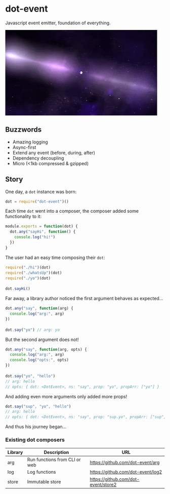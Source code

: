 # dot-event

Javascript event emitter, foundation of everything.

![neutron star](neutron.gif)

## Buzzwords

- Amazing logging
- Async-first
- Extend any event (before, during, after)
- Dependency decoupling
- Micro (<1kb compressed & gzipped)

## Story

One day, a `dot` instance was born:

```js
dot = require("dot-event")()
```

Each time `dot` went into a composer, the composer added some functionality to it:

```js
module.exports = function(dot) {
  dot.any("sayHi", function() {
    console.log("hi!")
  })
}
```

The user had an easy time composing their `dot`:

```js
require("./hi")(dot)
require("./whatsUp")(dot)
require("./yo")(dot)

dot.sayHi()
```

Far away, a library author noticed the first argument behaves as expected...

```js
dot.any("say", function(arg) {
  console.log("arg:", arg)
})

dot.say("yo") // arg: yo
```

But the second argument does not!

```js
dot.any("say", function(arg, opts) {
  console.log("arg:", arg)
  console.log("opts:", opts)
})

dot.say("yo", "hello")
// arg: hello
// opts: { dot: <DotEvent>, ns: "say", prop: "yo", propArr: ["yo"] }
```

And adding even more arguments only added more props!

```js
dot.say("sup", "yo", "hello")
// arg: hello
// opts: { dot: <DotEvent>, ns: "say", prop: "sup.yo", propArr: ["sup", "yo"] }
```

And thus his journey began...

### Existing dot composers

| Library | Description                   | URL                                 |
| ------- | ----------------------------- | ----------------------------------- |
| arg     | Run functions from CLI or web | https://github.com/dot-event/arg    |
| log     | Log functions                 | https://github.com/dot-event/log2   |
| store   | Immutable store               | https://github.com/dot-event/store2 |

